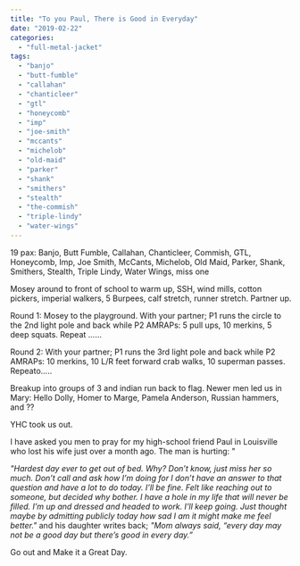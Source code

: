 ```yaml
---
title: "To you Paul, There is Good in Everyday"
date: "2019-02-22"
categories: 
  - "full-metal-jacket"
tags: 
  - "banjo"
  - "butt-fumble"
  - "callahan"
  - "chanticleer"
  - "gtl"
  - "honeycomb"
  - "imp"
  - "joe-smith"
  - "mccants"
  - "michelob"
  - "old-maid"
  - "parker"
  - "shank"
  - "smithers"
  - "stealth"
  - "the-commish"
  - "triple-lindy"
  - "water-wings"
---
```


19 pax: Banjo, Butt Fumble, Callahan, Chanticleer, Commish, GTL, Honeycomb, Imp, Joe Smith, McCants, Michelob, Old Maid, Parker, Shank, Smithers, Stealth, Triple Lindy, Water Wings, miss one

Mosey around to front of school to warm up, SSH, wind mills, cotton pickers, imperial walkers, 5 Burpees, calf stretch, runner stretch. Partner up.

Round 1: Mosey to the playground. With your partner; P1 runs the circle to the 2nd light pole and back while P2 AMRAPs: 5 pull ups, 10 merkins, 5 deep squats. Repeat ......

Round 2: With your partner; P1 runs the 3rd light pole and back while P2 AMRAPs: 10 merkins, 10 L/R feet forward crab walks, 10 superman passes. Repeato.....

Breakup into groups of 3 and indian run back to flag. Newer men led us in Mary: Hello Dolly, Homer to Marge, Pamela Anderson, Russian hammers, and ??

YHC took us out.

I have asked you men to pray for my high-school friend Paul in Louisville who lost his wife just over a month ago. The man is hurting: "

_"Hardest day ever to get out of bed. Why? Don’t know, just miss her so much. Don’t call and ask how I’m doing for I don’t have an answer to that question and have a lot to do today. I’ll be fine. Felt like reaching out to someone, but decided why bother. I have a hole in my life that will never be filled. I’m up and dressed and headed to work. I’ll keep going. Just thought maybe by admitting publicly today how sad I am it might make me feel better."_ and his daughter writes back; _"Mom always said, “every day may not be a good day but there’s good in every day.”_  

Go out and Make it a Great Day.

![](images/cleardot.gif)
